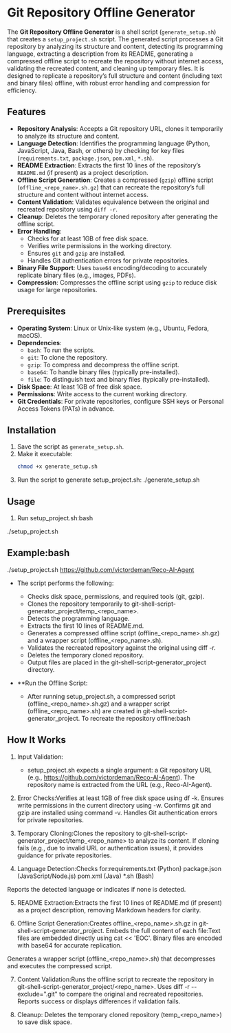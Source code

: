 # Git Repository Offline Generator

The **Git Repository Offline Generator** is a shell script (`generate_setup.sh`) that creates a `setup_project.sh` script. The generated script processes a Git repository by analyzing its structure and content, detecting its programming language, extracting a description from its README, generating a compressed offline script to recreate the repository without internet access, validating the recreated content, and cleaning up temporary files. It is designed to replicate a repository’s full structure and content (including text and binary files) offline, with robust error handling and compression for efficiency.

## Features

- **Repository Analysis**: Accepts a Git repository URL, clones it temporarily to analyze its structure and content.
- **Language Detection**: Identifies the programming language (Python, JavaScript, Java, Bash, or others) by checking for key files (`requirements.txt`, `package.json`, `pom.xml`, `*.sh`).
- **README Extraction**: Extracts the first 10 lines of the repository’s `README.md` (if present) as a project description.
- **Offline Script Generation**: Creates a compressed (`gzip`) offline script (`offline_<repo_name>.sh.gz`) that can recreate the repository’s full structure and content without internet access.
- **Content Validation**: Validates equivalence between the original and recreated repository using `diff -r`.
- **Cleanup**: Deletes the temporary cloned repository after generating the offline script.
- **Error Handling**:
  - Checks for at least 1GB of free disk space.
  - Verifies write permissions in the working directory.
  - Ensures `git` and `gzip` are installed.
  - Handles Git authentication errors for private repositories.
- **Binary File Support**: Uses `base64` encoding/decoding to accurately replicate binary files (e.g., images, PDFs).
- **Compression**: Compresses the offline script using `gzip` to reduce disk usage for large repositories.

## Prerequisites

- **Operating System**: Linux or Unix-like system (e.g., Ubuntu, Fedora, macOS).
- **Dependencies**:
  - `bash`: To run the scripts.
  - `git`: To clone the repository.
  - `gzip`: To compress and decompress the offline script.
  - `base64`: To handle binary files (typically pre-installed).
  - `file`: To distinguish text and binary files (typically pre-installed).
- **Disk Space**: At least 1GB of free disk space.
- **Permissions**: Write access to the current working directory.
- **Git Credentials**: For private repositories, configure SSH keys or Personal Access Tokens (PATs) in advance.

## Installation

1. Save the script as `generate_setup.sh`.
2. Make it executable:
   ```bash
   chmod +x generate_setup.sh
3. Run the script to generate setup_project.sh:
    ./generate_setup.sh

## Usage

1. Run setup_project.sh:bash

./setup_project.sh <git-repo-url>

## Example:bash

./setup_project.sh https://github.com/victordeman/Reco-AI-Agent

- The script performs the following:
  - Checks disk space, permissions, and required tools (git, gzip).
  - Clones the repository temporarily to git-shell-script-generator_project/temp_<repo_name>.
  - Detects the programming language.
  - Extracts the first 10 lines of README.md.
  - Generates a compressed offline script (offline_<repo_name>.sh.gz) and a wrapper script (offline_<repo_name>.sh).
  - Validates the recreated repository against the original using diff -r.
  - Deletes the temporary cloned repository.
  - Output files are placed in the git-shell-script-generator_project directory.

- **Run the Offline Script:
  - After running setup_project.sh, a compressed script (offline_<repo_name>.sh.gz) and a wrapper script (offline_<repo_name>.sh)     are created in git-shell-script-generator_project. To recreate the repository offline:bash

## How It Works

1. Input Validation:
   - setup_project.sh expects a single argument: a Git repository URL
   (e.g., https://github.com/victordeman/Reco-AI-Agent).
   The repository name is extracted from the URL (e.g., Reco-AI-Agent).

2. Error Checks:Verifies at least 1GB of free disk space using df -k.
Ensures write permissions in the current directory using -w.
Confirms git and gzip are installed using command -v.
Handles Git authentication errors for private repositories.

3. Temporary Cloning:Clones the repository to git-shell-script-generator_project/temp_<repo_name> to analyze its content.
If cloning fails (e.g., due to invalid URL or authentication issues), it provides guidance for private repositories.

4. Language Detection:Checks for:requirements.txt (Python)
package.json (JavaScript/Node.js)
pom.xml (Java)
*.sh (Bash)

Reports the detected language or indicates if none is detected.

5. README Extraction:Extracts the first 10 lines of README.md (if present) as a project description, removing Markdown headers for clarity.

6. Offline Script Generation:Creates offline_<repo_name>.sh.gz in git-shell-script-generator_project.
Embeds the full content of each file:Text files are embedded directly using cat << 'EOC'.
Binary files are encoded with base64 for accurate replication.

Generates a wrapper script (offline_<repo_name>.sh) that decompresses and executes the compressed script.

7. Content Validation:Runs the offline script to recreate the repository in git-shell-script-generator_project/<repo_name>.
Uses diff -r --exclude=".git" to compare the original and recreated repositories.
Reports success or displays differences if validation fails.

8. Cleanup:
   Deletes the temporary cloned repository (temp_<repo_name>) to save disk space.

